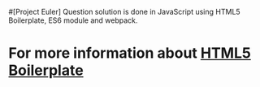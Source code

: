 #[Project Euler]
Question solution is done in JavaScript using HTML5 Boilerplate, ES6 module and webpack.


# For more information about [HTML5 Boilerplate](https://html5boilerplate.com)
